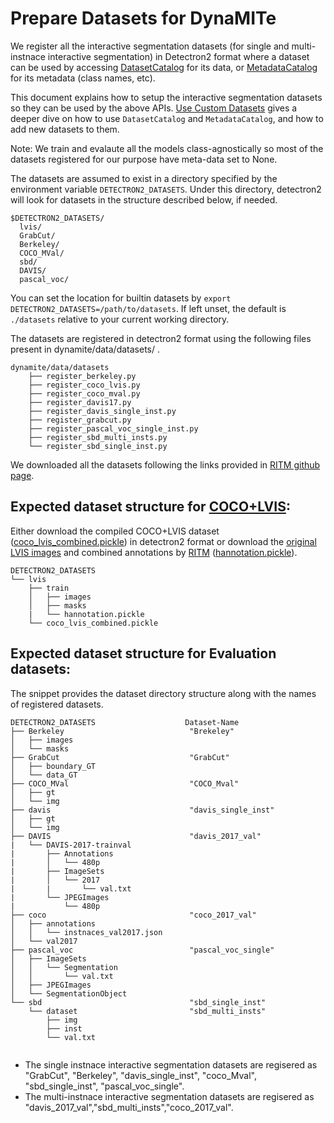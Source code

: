 # Prepare Datasets for DynaMITe

We register all the interactive segmentation datasets (for single and multi-instnace interactive segmentation) in Detectron2 format where
a dataset can be used by accessing [DatasetCatalog](https://detectron2.readthedocs.io/modules/data.html#detectron2.data.DatasetCatalog)
for its data, or [MetadataCatalog](https://detectron2.readthedocs.io/modules/data.html#detectron2.data.MetadataCatalog) for its metadata (class names, etc). 

This document explains how to setup the interactive segmentation datasets so they can be used by the above APIs.
[Use Custom Datasets](https://detectron2.readthedocs.io/tutorials/datasets.html) gives a deeper dive on how to use `DatasetCatalog` and `MetadataCatalog`, and how to add new datasets to them.

Note: We train and evalaute all the models class-agnostically so most of the datasets registered for our purpose have meta-data set to None.

The datasets are assumed to exist in a directory specified by the environment variable
`DETECTRON2_DATASETS`.
Under this directory, detectron2 will look for datasets in the structure described below, if needed.
```
$DETECTRON2_DATASETS/
  lvis/
  GrabCut/
  Berkeley/
  COCO_MVal/
  sbd/
  DAVIS/
  pascal_voc/
```

You can set the location for builtin datasets by `export DETECTRON2_DATASETS=/path/to/datasets`.
If left unset, the default is `./datasets` relative to your current working directory.

The datasets are registered in detectron2 format using the following files present in dynamite/data/datasets/ .

```
dynamite/data/datasets
    ├── register_berkeley.py
    ├── register_coco_lvis.py
    ├── register_coco_mval.py
    ├── register_davis17.py
    ├── register_davis_single_inst.py
    ├── register_grabcut.py
    ├── register_pascal_voc_single_inst.py
    ├── register_sbd_multi_insts.py
    └── register_sbd_single_inst.py
```
We downloaded all the datasets following the links provided in [RITM github page](https://github.com/SamsungLabs/ritm_interactive_segmentation/tree/master).

## Expected dataset structure for [COCO+LVIS](https://cocodataset.org/#download):

Either download the compiled COCO+LVIS dataset ([coco_lvis_combined.pickle](link)) in detectron2 format or download the [original LVIS images](https://www.lvisdataset.org/dataset) and combined annotations by [RITM](https://github.com/SamsungLabs/ritm_interactive_segmentation/tree/master) ([hannotation.pickle](https://github.com/saic-vul/ritm_interactive_segmentation/releases/download/v1.0/cocolvis_annotation.tar.gz)).
```
DETECTRON2_DATASETS
└── lvis
    ├── train
    │   ├── images
    │   ├── masks
    |   └── hannotation.pickle
    └── coco_lvis_combined.pickle
```

## Expected dataset structure for Evaluation datasets:

The snippet provides the dataset directory structure along with the names of registered datasets.
```
DETECTRON2_DATASETS                    Dataset-Name
├── Berkeley                            "Brekeley"
│   ├── images
│   └── masks
├── GrabCut                             "GrabCut"
│   ├── boundary_GT
│   └── data_GT
├── COCO_MVal                           "COCO_Mval"
│   ├── gt
│   └── img
├── davis                               "davis_single_inst"
│   ├── gt
│   └── img
├── DAVIS                               "davis_2017_val"
|   └── DAVIS-2017-trainval
|       ├── Annotations
|       │   └── 480p
|       ├── ImageSets
|       │   └── 2017
|       |       └── val.txt      
|       └── JPEGImages
|           └── 480p
├── coco                                "coco_2017_val" 
│   ├── annotations
│   │   └── instnaces_val2017.json
│   └── val2017
├── pascal_voc                          "pascal_voc_single" 
│   ├── ImageSets
│   │   └── Segmentation
│   │       └── val.txt
│   ├── JPEGImages
│   └── SegmentationObject
└── sbd                                 "sbd_single_inst"
    └── dataset                         "sbd_multi_insts"        
        ├── img
        ├── inst
        └── val.txt


```

* The single instnace interactive segmentation datasets are regisered as "GrabCut", "Berkeley", "davis_single_inst", "coco_Mval", "sbd_single_inst", "pascal_voc_single".
* The multi-instnace interactive segmentation datasets are regisered as "davis_2017_val","sbd_multi_insts","coco_2017_val".
